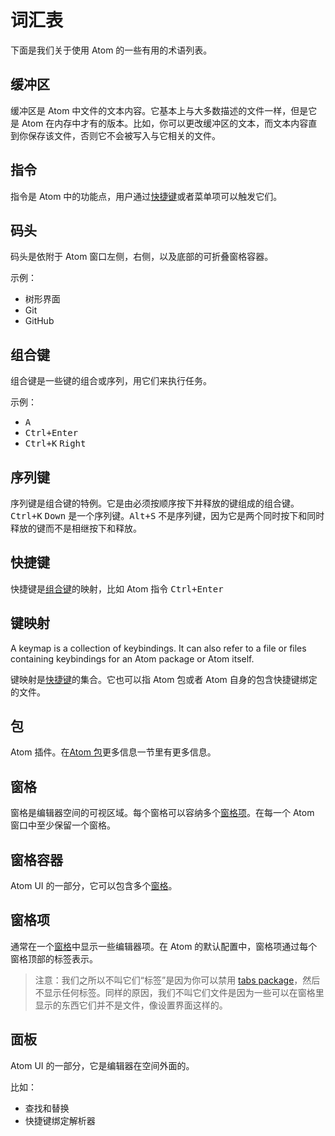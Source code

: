 # 词汇表

下面是我们关于使用 Atom 的一些有用的术语列表。

## 缓冲区

缓冲区是 Atom 中文件的文本内容。它基本上与大多数描述的文件一样，但是它是 Atom 在内存中才有的版本。比如，你可以更改缓冲区的文本，而文本内容直到你保存该文件，否则它不会被写入与它相关的文件。

## 指令

指令是 Atom 中的功能点，用户通过[快捷键](/mac/appendixa/glossary?id=快捷键)或者菜单项可以触发它们。

## 码头

码头是依附于 Atom 窗口左侧，右侧，以及底部的可折叠窗格容器。

示例：

* 树形界面
* Git
* GitHub

## 组合键

组合键是一些键的组合或序列，用它们来执行任务。

示例：

* <kbd>A</kbd>
* <kbd>Ctrl+Enter</kbd>
* <kbd>Ctrl+K</kbd> <kbd>Right</kbd>

## 序列键

序列键是组合键的特例。它是由必须按顺序按下并释放的键组成的组合键。<kbd>Ctrl+K</kbd> <kbd>Down</kbd> 是一个序列键。<kbd>Alt+S</kbd> 不是序列键，因为它是两个同时按下和同时释放的键而不是相继按下和释放。

## 快捷键

快捷键是[组合键](/mac/appendixa/glossary?id=组合键)的映射，比如 Atom 指令 <kbd>Ctrl+Enter</kbd>

## 键映射

A keymap is a collection of keybindings. It can also refer to a file or files containing keybindings for an Atom package or Atom itself.

键映射是[快捷键](/mac/appendixa/glossary?id=快捷键)的集合。它也可以指 Atom 包或者 Atom 自身的包含快捷键绑定的文件。

## 包

Atom 插件。在[Atom 包](/mac/chapter2/atom-packages)更多信息一节里有更多信息。

## 窗格

窗格是编辑器空间的可视区域。每个窗格可以容纳多个[窗格项](/mac/appendixa/glossary?id="窗格项")。在每一个 Atom 窗口中至少保留一个窗格。

## 窗格容器

Atom UI 的一部分，它可以包含多个[窗格](/mac/appendixa/glossary?id=窗格)。

## 窗格项

通常在一个[窗格](/mac/appendixa/glossary?id=窗格)中显示一些编辑器项。在 Atom 的默认配置中，窗格项通过每个窗格顶部的标签表示。

> 注意：我们之所以不叫它们“标签”是因为你可以禁用 [tabs package](https://github.com/atom/tabs)，然后不显示任何标签。同样的原因，我们不叫它们文件是因为一些可以在窗格里显示的东西它们并不是文件，像设置界面这样的。

## 面板

Atom UI 的一部分，它是编辑器在空间外面的。

比如：

* 查找和替换
* 快捷键绑定解析器
